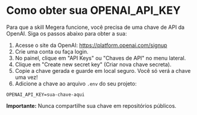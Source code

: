 # Como obter sua OPENAI_API_KEY

Para que a skill Megera funcione, você precisa de uma chave de API da OpenAI. Siga os passos abaixo para obter a sua:

1. Acesse o site da OpenAI: https://platform.openai.com/signup
2. Crie uma conta ou faça login.
3. No painel, clique em "API Keys" ou "Chaves de API" no menu lateral.
4. Clique em "Create new secret key" (Criar nova chave secreta).
5. Copie a chave gerada e guarde em local seguro. Você só verá a chave uma vez!
6. Adicione a chave ao arquivo `.env` do seu projeto:

```
OPENAI_API_KEY=sua-chave-aqui
```

**Importante:** Nunca compartilhe sua chave em repositórios públicos.
